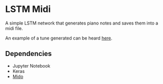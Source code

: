 # LSTM Midi

A simple LSTM network that generates piano notes and saves them into a midi file.

An example of a tune generated can be heard [here](https://soundcloud.com/superical/deep-midi-lstm).


## Dependencies

 - Jupyter Notebook
 - Keras
 - [Mido](https://github.com/olemb/mido)

